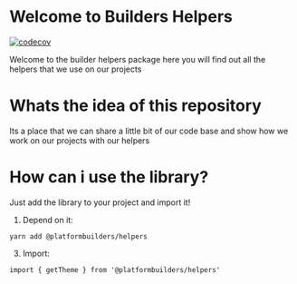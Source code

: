 # Welcome to Builders Helpers

[![codecov](https://codecov.io/gh/platformbuilders/helpers/branch/master/graph/badge.svg)](https://codecov.io/gh/platformbuilders/helpers)

Welcome to the builder helpers package here you will find out all the helpers that we use on our projects

# Whats the idea of this repository

Its a place that we can share a little bit of our code base and show how we work on our projects with our helpers

# How can i use the library?

Just add the library to your project and import it!

1. Depend on it:

```
yarn add @platformbuilders/helpers
```

3. Import:

```
import { getTheme } from '@platformbuilders/helpers'
```

